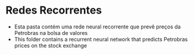 # Redes Recorrentes
-  Esta pasta contém uma rede neural recorrente que prevê preços da Petrobras na bolsa de valores
-  This folder contains a recurrent neural network that predicts Petrobras prices on the stock exchange
